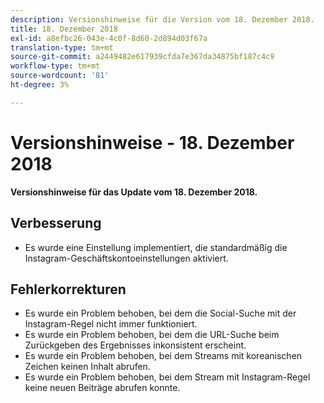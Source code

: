 ```yaml
---
description: Versionshinweise für die Version vom 18. Dezember 2018.
title: 18. Dezember 2018
exl-id: a8efbc26-043e-4c0f-8d60-2d894d03f67a
translation-type: tm+mt
source-git-commit: a2449482e617939cfda7e367da34875bf187c4c9
workflow-type: tm+mt
source-wordcount: '81'
ht-degree: 3%

---
```


# Versionshinweise - 18. Dezember 2018

**Versionshinweise für das Update vom 18. Dezember 2018.**

## Verbesserung

* Es wurde eine Einstellung implementiert, die standardmäßig die Instagram-Geschäftskontoeinstellungen aktiviert.

## Fehlerkorrekturen

* Es wurde ein Problem behoben, bei dem die Social-Suche mit der Instagram-Regel nicht immer funktioniert.
* Es wurde ein Problem behoben, bei dem die URL-Suche beim Zurückgeben des Ergebnisses inkonsistent erscheint.
* Es wurde ein Problem behoben, bei dem Streams mit koreanischen Zeichen keinen Inhalt abrufen.
* Es wurde ein Problem behoben, bei dem Stream mit Instagram-Regel keine neuen Beiträge abrufen konnte.
